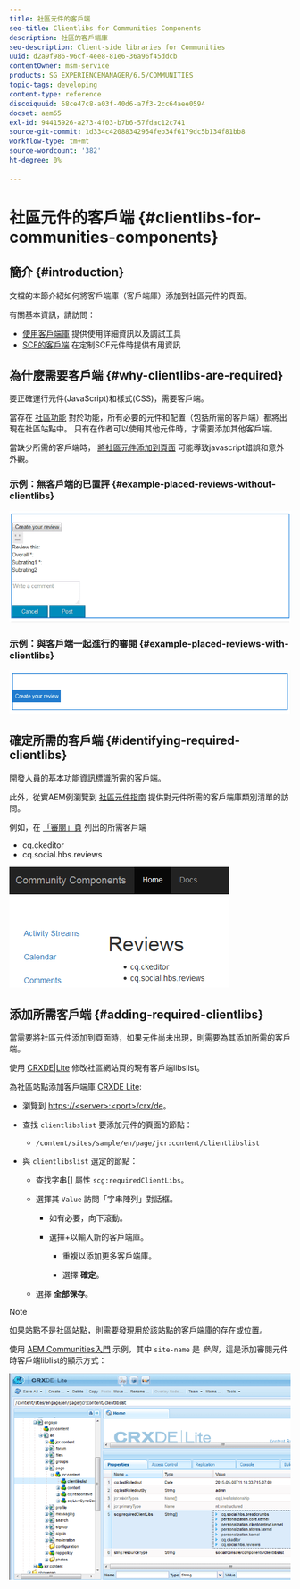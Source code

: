```yaml
---
title: 社區元件的客戶端
seo-title: Clientlibs for Communities Components
description: 社區的客戶端庫
seo-description: Client-side libraries for Communities
uuid: d2a9f986-96cf-4ee8-81e6-36a96f45ddcb
contentOwner: msm-service
products: SG_EXPERIENCEMANAGER/6.5/COMMUNITIES
topic-tags: developing
content-type: reference
discoiquuid: 68ce47c8-a03f-40d6-a7f3-2cc64aee0594
docset: aem65
exl-id: 94415926-a273-4f03-b7b6-57fdac12c741
source-git-commit: 1d334c42088342954feb34f6179dc5b134f81bb8
workflow-type: tm+mt
source-wordcount: '382'
ht-degree: 0%

---
```


# 社區元件的客戶端 {#clientlibs-for-communities-components}

## 簡介 {#introduction}

文檔的本節介紹如何將客戶端庫（客戶端庫）添加到社區元件的頁面。

有關基本資訊，請訪問：

* [使用客戶端庫](/help/sites-developing/clientlibs.md) 提供使用詳細資訊以及調試工具
* [SCF的客戶端](/help/communities/client-customize.md#clientlibs) 在定制SCF元件時提供有用資訊


## 為什麼需要客戶端 {#why-clientlibs-are-required}

要正確運行元件(JavaScript)和樣式(CSS)，需要客戶端。

當存在 [社區功能](/help/communities/functions.md) 對於功能，所有必要的元件和配置（包括所需的客戶端）都將出現在社區站點中。 只有在作者可以使用其他元件時，才需要添加其他客戶端。

當缺少所需的客戶端時， [將社區元件添加到頁面](/help/communities/author-communities.md) 可能導致javascript錯誤和意外外觀。

### 示例：無客戶端的已置評 {#example-placed-reviews-without-clientlibs}

![置評](assets/placed-reviews.png)

### 示例：與客戶端一起進行的審閱 {#example-placed-reviews-with-clientlibs}

![審閱客戶端](assets/reviews-clientlibs.png)

## 確定所需的客戶端 {#identifying-required-clientlibs}

開發人員的基本功能資訊標識所需的客戶端。

此外，從實AEM例瀏覽到 [社區元件指南](/help/communities/components-guide.md) 提供對元件所需的客戶端庫類別清單的訪問。

例如，在 [「審閱」頁](https://localhost:4502/content/community-components/en/reviews.html) 列出的所需客戶端

* cq.ckeditor
* cq.social.hbs.reviews

![客戶端評論](assets/clientlibs-reviews.png)

## 添加所需客戶端 {#adding-required-clientlibs}

當需要將社區元件添加到頁面時，如果元件尚未出現，則需要為其添加所需的客戶端。

使用 [CRXDE|Lite](#using-crxde-lite) 修改社區網站頁的現有客戶端libslist。

為社區站點添加客戶端庫 [CRXDE Lite](/help/sites-developing/developing-with-crxde-lite.md):

* 瀏覽到 [https://&lt;server>:&lt;port>/crx/de](https://localhost:4502/crx/de)。
* 查找 `clientlibslist` 要添加元件的頁面的節點：

   * `/content/sites/sample/en/page/jcr:content/clientlibslist`

* 與 `clientlibslist` 選定的節點：

   * 查找字串[] 屬性 `scg:requiredClientLibs`。
   * 選擇其 `Value` 訪問「字串陣列」對話框。

      * 如有必要，向下滾動。
      * 選擇+以輸入新的客戶端庫。

         * 重複以添加更多客戶端庫。

         * 選擇 **確定**。
   * 選擇 **全部保存**。


>[!NOTE]
>
>如果站點不是社區站點，則需要發現用於該站點的客戶端庫的存在或位置。

使用 [AEM Communities入門](/help/communities/getting-started.md) 示例，其中 `site-name` 是 *參與*，這是添加審閱元件時客戶端liblist的顯示方式：

![審閱元件](assets/review-component.png)
